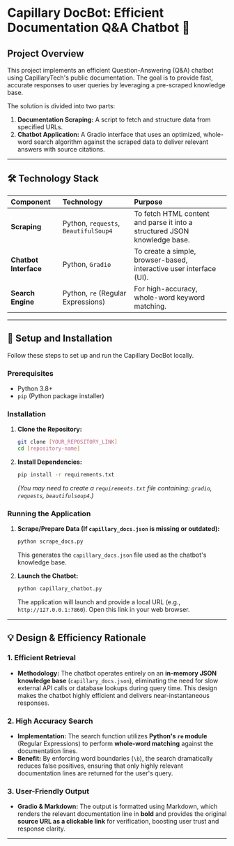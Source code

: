 # Capillary DocBot: Efficient Documentation Q&A Chatbot 💬

## Project Overview

This project implements an efficient Question-Answering (Q&A) chatbot using CapillaryTech's public documentation. The goal is to provide fast, accurate responses to user queries by leveraging a pre-scraped knowledge base.

The solution is divided into two parts:
1.  **Documentation Scraping:** A script to fetch and structure data from specified URLs.
2.  **Chatbot Application:** A Gradio interface that uses an optimized, whole-word search algorithm against the scraped data to deliver relevant answers with source citations.

---

## 🛠️ Technology Stack

| Component | Technology | Purpose |
| :--- | :--- | :--- |
| **Scraping** | Python, `requests`, `BeautifulSoup4` | To fetch HTML content and parse it into a structured JSON knowledge base. |
| **Chatbot Interface** | Python, `Gradio` | To create a simple, browser-based, interactive user interface (UI). |
| **Search Engine** | Python, `re` (Regular Expressions) | For high-accuracy, whole-word keyword matching. |

---

## 🚀 Setup and Installation

Follow these steps to set up and run the Capillary DocBot locally.

### Prerequisites

* Python 3.8+
* `pip` (Python package installer)

### Installation

1.  **Clone the Repository:**
    ```bash
    git clone [YOUR_REPOSITORY_LINK]
    cd [repository-name]
    ```

2.  **Install Dependencies:**
    ```bash
    pip install -r requirements.txt
    ```
    *(You may need to create a `requirements.txt` file containing: `gradio`, `requests`, `beautifulsoup4`.)*

### Running the Application

1.  **Scrape/Prepare Data (If `capillary_docs.json` is missing or outdated):**
    ```bash
    python scrape_docs.py
    ```
    This generates the `capillary_docs.json` file used as the chatbot's knowledge base.

2.  **Launch the Chatbot:**
    ```bash
    python capillary_chatbot.py
    ```
    The application will launch and provide a local URL (e.g., `http://127.0.0.1:7860`). Open this link in your web browser.

---

## 💡 Design & Efficiency Rationale

### 1. Efficient Retrieval
* **Methodology:** The chatbot operates entirely on an **in-memory JSON knowledge base** (`capillary_docs.json`), eliminating the need for slow external API calls or database lookups during query time. This design makes the chatbot highly efficient and delivers near-instantaneous responses.

### 2. High Accuracy Search
* **Implementation:** The search function utilizes **Python's `re` module** (Regular Expressions) to perform **whole-word matching** against the documentation lines.
* **Benefit:** By enforcing word boundaries (`\b`), the search dramatically reduces false positives, ensuring that only highly relevant documentation lines are returned for the user's query.

### 3. User-Friendly Output
* **Gradio & Markdown:** The output is formatted using Markdown, which renders the relevant documentation line in **bold** and provides the original **source URL as a clickable link** for verification, boosting user trust and response clarity.

---

